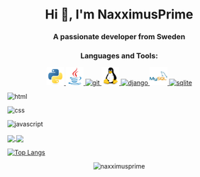 <h1 align="center">Hi 👋, I'm NaxximusPrime</h1>
<h3 align="center">A passionate developer from Sweden</h3>


<!-- <h3 align="left">Connect with me:</h3>
<p align="left">
</p>

<!-- Symbols --> 
<h3 align="center">Languages and Tools:</h3>
<p align="center"> 
  <!-- Python --> <a href="https://www.python.org" target="_blank" rel="noreferrer"> <img src="https://raw.githubusercontent.com/devicons/devicon/master/icons/python/python-original.svg" alt="python" width="40" height="40"/> </a>
  <!-- Java --> <a href="https://www.java.com" target="_blank" rel="noreferrer"> <img src="https://raw.githubusercontent.com/devicons/devicon/master/icons/java/java-original.svg" alt="java" width="40" height="40"/> </a> 
  <!-- Git --> <a href="https://git-scm.com/" target="_blank" rel="noreferrer"> <img src="https://www.vectorlogo.zone/logos/git-scm/git-scm-icon.svg" alt="git" width="40" height="40"/> </a>
  <!-- Linux --> <a href="https://www.linux.org/" target="_blank" rel="noreferrer"> <img src="https://raw.githubusercontent.com/devicons/devicon/master/icons/linux/linux-original.svg" alt="linux" width="40" height="40"/> </a>
  <!-- Django --> <a href="https://www.djangoproject.com/" target="_blank" rel="noreferrer"> <img src="https://cdn.worldvectorlogo.com/logos/django.svg" alt="django" width="40" height="40"/> </a>    
  <!-- MySQL --> <a href="https://www.mysql.com/" target="_blank" rel="noreferrer"> <img src="https://raw.githubusercontent.com/devicons/devicon/master/icons/mysql/mysql-original-wordmark.svg" alt="mysql" width="40" height="40"/> </a> 
  <!-- SQLite --> <a href="https://www.sqlite.org/" target="_blank" rel="noreferrer"> <img src="https://www.vectorlogo.zone/logos/sqlite/sqlite-icon.svg" alt="sqlite" width="40" height="40"/> </a> </p>
  <!-- HTML --> <img src="https://www.vectorlogo.zone/logos/html/html-icon.svg" alt="html" width="40" height="40"/> </a> </p>
  <!-- CSS --> <img src="https://www.vectorlogo.zone/logos/css/css-icon.svg" alt="css" width="40" height="40"/> </a> </p>
  <!-- JavaScript --> <img src="https://www.vectorlogo.zone/logos/javascript/javascript-icon.svg" alt="javascript" width="40" height="40"/> </a> </p>


<a href="https://git.io/streak-stats">
  <img height=200 align="center" src="https://streak-stats.demolab.com/?user=naxximusprime&theme=onedark" />
</a>

<a href="https://github.com/anuraghazra/github-readme-stats">
  <img height=200 align="center" src="https://github-readme-stats.vercel.app/api?username=naxximusprime&theme=onedark&show_icons=true&card_width=320" />
</a>

[![Top Langs](https://github-readme-stats.vercel.app/api/top-langs/?username=naxximusprime&theme=onedark&layout=compact)](https://github.com/anuraghazra/github-readme-stats)

<!-- 
[![GitHub Streak](https://streak-stats.demolab.com/?user=naxximusprime&theme=onedark)](https://git.io/streak-stats)
[![Anurag's GitHub stats](https://github-readme-stats.vercel.app/api?username=naxximusprime&theme=onedark&show_icons=true)](https://github.com/anuraghazra/github-readme-stats)
-->
<p align="center"> <img src="https://komarev.com/ghpvc/?username=naxximusprime&label=Profile%20views&color=0e75b6&style=flat" alt="naxximusprime" /> </p>
